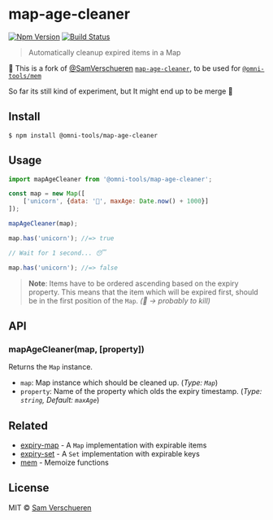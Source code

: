 # map-age-cleaner

[![Npm Version](https://img.shields.io/npm/v/@omni-tools/map-age-cleaner)](https://www.npmjs.com/package/@omni-tools/map-age-cleaner)
[![Build Status](https://travis-ci.org/omni-tools/amnesia.svg?branch=master)](https://travis-ci.org/omni-tools/amnesia.svg)
<!-- TODO: restore [![codecov](https://codecov.io/gh/SamVerschueren/map-age-cleaner/badge.svg?branch=master)](https://codecov.io/gh/SamVerschueren/map-age-cleaner?branch=master)-->

> Automatically cleanup expired items in a Map

:loudspeaker: This is a fork of [@SamVerschueren](https://github.com/SamVerschueren) [`map-age-cleaner`](https://github.com/SamVerschueren/map-age-cleaner), to be used for [`@omni-tools/mem`](https://www.npmjs.com/package/@omni-tools/mem)

So far its still kind of experiment, but
It might end up to be merge :slightly_smiling_face:

## Install

```
$ npm install @omni-tools/map-age-cleaner
```

## Usage

```js
import mapAgeCleaner from '@omni-tools/map-age-cleaner';

const map = new Map([
	['unicorn', {data: '🦄', maxAge: Date.now() + 1000}]
]);

mapAgeCleaner(map);

map.has('unicorn'); //=> true

// Wait for 1 second... 😴

map.has('unicorn'); //=> false
```

> **Note**: Items have to be ordered ascending based on the expiry property. This means that the item which will be expired first, should be in the first position of the `Map`. _(:thinking: -> probably to kill)_

## API

### mapAgeCleaner(map, [property])

Returns the `Map` instance.

- `map`: Map instance which should be cleaned up. (_Type: `Map`_)
- `property`: Name of the property which olds the expiry timestamp. (_Type: `string`, Default: `maxAge`_)

## Related

- [expiry-map](https://github.com/SamVerschueren/expiry-map) - A `Map` implementation with expirable items
- [expiry-set](https://github.com/SamVerschueren/expiry-set) - A `Set` implementation with expirable keys
- [mem](https://github.com/sindresorhus/mem) - Memoize functions

## License

MIT © [Sam Verschueren](https://github.com/SamVerschueren)
